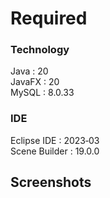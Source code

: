 # Required
 ### Technology
  Java : 20 <br>
  JavaFX : 20 <br>
  MySQL : 8.0.33 <br>
### IDE
 Eclipse IDE : 2023‑03 <br>
 Scene Builder : 19.0.0 
## Screenshots
